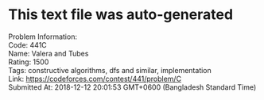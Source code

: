 # This text file was auto-generated  
  
Problem Information:  
Code: 441C  
Name: Valera and Tubes  
Rating: 1500  
Tags: constructive algorithms, dfs and similar, implementation  
Link: https://codeforces.com/contest/441/problem/C  
Submitted At: 2018-12-12 20:01:53 GMT+0600 (Bangladesh Standard Time)  
